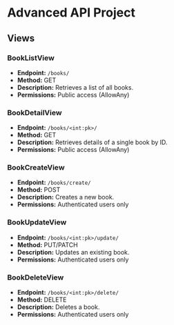 # Advanced API Project

## Views

### BookListView
- **Endpoint:** `/books/`
- **Method:** GET
- **Description:** Retrieves a list of all books.
- **Permissions:** Public access (AllowAny)

### BookDetailView
- **Endpoint:** `/books/<int:pk>/`
- **Method:** GET
- **Description:** Retrieves details of a single book by ID.
- **Permissions:** Public access (AllowAny)

### BookCreateView
- **Endpoint:** `/books/create/`
- **Method:** POST
- **Description:** Creates a new book.
- **Permissions:** Authenticated users only

### BookUpdateView
- **Endpoint:** `/books/<int:pk>/update/`
- **Method:** PUT/PATCH
- **Description:** Updates an existing book.
- **Permissions:** Authenticated users only

### BookDeleteView
- **Endpoint:** `/books/<int:pk>/delete/`
- **Method:** DELETE
- **Description:** Deletes a book.
- **Permissions:** Authenticated users only
